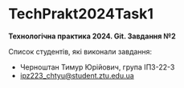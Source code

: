 # TechPrakt2024Task1
**Технологічна практика 2024. Git. Завдання №2**

Список студентів, які виконали завдання:
* Черноштан Тимур Юрійович, група ІПЗ-22-3
* ipz223_chtyu@student.ztu.edu.ua